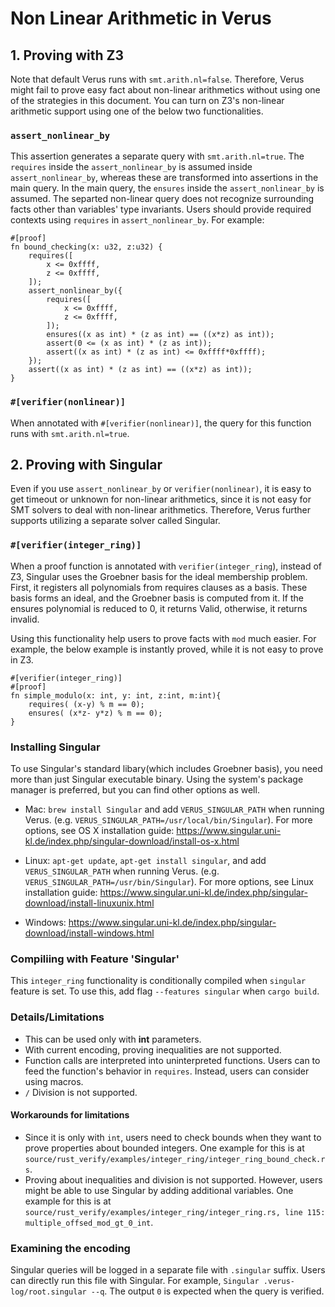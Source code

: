 # Non Linear Arithmetic in Verus

## 1. Proving with Z3
Note that default Verus runs with `smt.arith.nl=false`. Therefore, Verus might fail to prove easy fact about non-linear arithmetics without using one of the strategies in this document. You can turn on Z3's non-linear arithmetic support using one of the below two functionalities.
### `assert_nonlinear_by`
This assertion generates a separate query with `smt.arith.nl=true`. The `requires` inside the `assert_nonlinear_by` is assumed inside `assert_nonlinear_by`, whereas these are transformed into assertions in the main query. In the main query, the `ensures` inside the `assert_nonlinear_by` is assumed. The separted non-linear query does not recognize surrounding facts other than variables' type invariants. Users should provide required contexts using `requires` in `assert_nonlinear_by`. For example:
```
#[proof]
fn bound_checking(x: u32, z:u32) {
    requires([
        x <= 0xffff,
        z <= 0xffff,
    ]);
    assert_nonlinear_by({
        requires([
            x <= 0xffff,
            z <= 0xffff,
        ]);
        ensures((x as int) * (z as int) == ((x*z) as int));
        assert(0 <= (x as int) * (z as int));
        assert((x as int) * (z as int) <= 0xffff*0xffff);
    });
    assert((x as int) * (z as int) == ((x*z) as int));
}
```
### `#[verifier(nonlinear)]`
When annotated with `#[verifier(nonlinear)]`, the query for this function runs with `smt.arith.nl=true`.


## 2. Proving with Singular

Even if you use `assert_nonlinear_by` or `verifier(nonlinear)`, it is easy to get timeout or unknown for non-linear arithmetics, since it is not easy for SMT solvers to deal with non-linear arithmetics. Therefore, Verus further supports utilizing a separate solver called Singular. 

### `#[verifier(integer_ring)]`
When a proof function is annotated with `verifier(integer_ring`), instead of Z3, Singular uses the Groebner basis for the ideal membership problem. First, it registers all polynomials from requires clauses as a basis. These basis forms an ideal, and the Groebner basis is computed from it. If the ensures polynomial is reduced to 0, it returns Valid, otherwise, it returns invalid.

Using this functionality help users to prove facts with `mod` much easier. For example, the below example is instantly proved, while it is not easy to prove in Z3.
```
#[verifier(integer_ring)]
#[proof]
fn simple_modulo(x: int, y: int, z:int, m:int){
    requires( (x-y) % m == 0);
    ensures( (x*z- y*z) % m == 0);
}
```

### Installing Singular
To use Singular's standard libary(which includes Groebner basis), you need more than just Singular executable binary. Using the system's package manager is preferred, but you can find other options as well. 

- Mac: `brew install Singular` and add `VERUS_SINGULAR_PATH` when running Verus. (e.g. `VERUS_SINGULAR_PATH=/usr/local/bin/Singular`). For more options, see OS X installation guide: https://www.singular.uni-kl.de/index.php/singular-download/install-os-x.html 

  
- Linux: `apt-get update`, `apt-get install singular`, and add `VERUS_SINGULAR_PATH` when running Verus. (e.g. `VERUS_SINGULAR_PATH=/usr/bin/Singular`). For more options, see Linux installation guide: https://www.singular.uni-kl.de/index.php/singular-download/install-linuxunix.html 

- Windows: https://www.singular.uni-kl.de/index.php/singular-download/install-windows.html 

### Compiliing with Feature 'Singular'
This `integer_ring` functionality is conditionally compiled when `singular` feature is set. To use this, add flag `--features singular` when `cargo build`.

### Details/Limitations
- This can be used only with **int** parameters.
- With current encoding, proving inequalities are not supported.   
- Function calls are interpreted into uninterpreted functions. Users can to feed the function's behavior in `requires`. Instead, users can consider using macros.
- `/` Division is not supported.

#### Workarounds for limitations
- Since it is only with `int`, users need to check bounds when they want to prove properties about bounded integers. One example for this is at `source/rust_verify/examples/integer_ring/integer_ring_bound_check.rs`.
- Proving about inequalities and division is not supported. However, users might be able to use Singular by adding additional variables. One example for this is at `source/rust_verify/examples/integer_ring/integer_ring.rs, line 115: multiple_offsed_mod_gt_0_int`.
   

### Examining the encoding
Singular queries will be logged in a separate file with `.singular` suffix. Users can directly run this file with Singular. For example, `Singular .verus-log/root.singular --q`. The output `0` is expected when the query is verified.